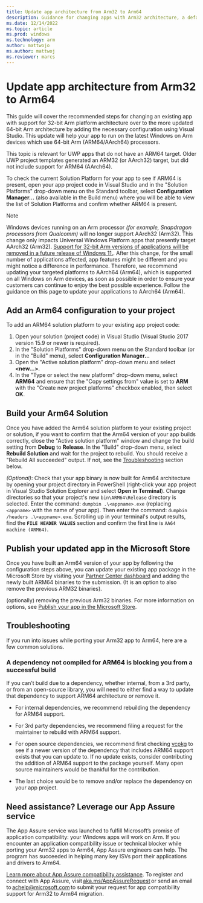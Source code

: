 ```yaml
---
title: Update app architecture from Arm32 to Arm64
description: Guidance for changing apps with Arm32 architecture, a default for older UWP apps, to the updated Arm64 architecture using Visual Studio so that your app will work on the latest Windows on Arm devices.
ms.date: 12/14/2022
ms.topic: article
ms.prod: windows
ms.technology: arm
author: mattwojo
ms.author: mattwoj
ms.reviewer: marcs
---
```


# Update app architecture from Arm32 to Arm64

This guide will cover the recommended steps for changing an existing app with support for 32-bit Arm platform architecture over to the more updated 64-bit Arm architecture by adding the necessary configuration using Visual Studio. This update will help your app to run on the latest Windows on Arm devices which use 64-bit Arm (ARM64/AArch64) processors.

This topic is relevant for UWP apps that do not have an ARM64 target. Older UWP project templates generated an ARM32 (or AArch32) target, but did not include support for ARM64 (AArch64).

To check the current Solution Platform for your app to see if ARM64 is present, open your app project code in Visual Studio and in the "Solution Platforms" drop-down menu on the Standard toolbar, select **Configuration Manager...** (also available in the Build menu) where you will be able to view the list of Solution Platforms and confirm whether ARM64 is present.

> [!NOTE]
> Windows devices running on an Arm processor *(for example, Snapdragon processors from Qualcomm)* will no longer support AArch32 (Arm32). This change only impacts Universal Windows Platform apps that presently target AArch32 (Arm32). [Support for 32-bit Arm versions of applications will be removed in a future release of Windows 11.](https://www.microsoft.com/windows/windows-11-specifications#table3). After this change, for the small number of applications affected, app features might be different and you might notice a difference in performance. Therefore, we recommend updating your targeted platforms to AArch64 (Arm64), which is supported on all Windows on Arm devices, as soon as possible in order to ensure your customers can continue to enjoy the best possible experience. Follow the guidance on this page to update your applications to AArch64 (Arm64).

## Add an Arm64 configuration to your project

To add an ARM64 solution platform to your existing app project code:

1. Open your solution (project code) in Visual Studio (Visual Studio 2017 version 15.9 or newer is required).
2. In the "Solution Platforms" drop-down menu on the Standard toolbar (or in the "Build" menu), select **Configuration Manager...**
3. Open the "Active solution platform" drop-down menu and select **<new...>**.
4. In the "Type or select the new platform" drop-down menu, select **ARM64** and ensure that the "Copy settings from" value is set to **ARM** with the "Create new project platforms" checkbox enabled, then select **OK**.

## Build your Arm64 Solution

Once you have added the Arm64 solution platform to your existing project or solution, if you want to confirm that the Arm64 version of your app builds correctly, close the "Active solution platform" window and change the build setting from **Debug** to **Release**. In the "Build" drop-down menu, select **Rebuild Solution** and wait for the project to rebuild. You should receive a "Rebuild All succeeded" output. If not, see the [Troubleshooting](#troubleshooting) section below.

*(Optional)*: Check that your app binary is now built for Arm64 architecture by opening your project directory in PowerShell (right-click your app project in Visual Studio Solution Explorer and select **Open in Terminal**). Change directories so that your project's new `bin\ARM64\Release` directory is selected. Enter the command: `dumpbin .\<appname>.exe` (replacing `<appname>` with the name of your app). Then enter the command: `dumpbin /headers .\<appname>.exe`. Scrolling up in your terminal's output results, find the **`FILE HEADER VALUES`** section and confirm the first line is `AA64 machine (ARM64)`.

## Publish your updated app in the Microsoft Store

Once you have built an Arm64 version of your app by following the configuration steps above, you can update your existing app package in the Microsoft Store by visiting your [Partner Center dashboard](https://partner.microsoft.com/dashboard) and adding the newly built ARM64 binaries to the submission. (It is an option to also remove the previous ARM32 binaries).

(optionally) removing the previous Arm32 binaries. For more information on options, see [Publish your app in the Microsoft Store](/windows/apps/publish/publish-your-app/overview).

## Troubleshooting

If you run into issues while porting your Arm32 app to Arm64, here are a few common solutions.

### A dependency not compiled for ARM64 is blocking you from a successful build

If you can’t build due to a dependency, whether internal, from a 3rd party, or from an open-source library, you will need to either find a way to update that dependency to support ARM64 architecture or remove it.

- For internal dependencies, we recommend rebuilding the dependency for ARM64 support.

- For 3rd party dependencies, we recommend filing a request for the maintainer to rebuild with ARM64 support.

- For open source dependencies, we recommend first checking [vcpkg](https://vcpkg.io/en/index.html) to see if a newer version of the dependency that includes ARM64 support exists that you can update to. If no update exists, consider contributing the addition of ARM64 support to the package yourself. Many open source maintainers would be thankful for the contribution.

- The last choice would be to remove and/or replace the dependency on your app project.

## Need assistance? Leverage our App Assure service

The App Assure service was launched to fulfill Microsoft’s promise of application compatibility: your Windows apps will work on Arm. If you encounter an application compatibility issue or technical blocker while porting your Arm32 apps to Arm64, App Assure engineers can help. The program has succeeded in helping many key ISVs port their applications and drivers to Arm64.

[Learn more about App Assure compatibility assistance](https://www.microsoft.com/fasttrack/microsoft-365/app-assure). To register and connect with App Assure, visit [aka.ms/AppAssureRequest](https://aka.ms/appassurerequest) or send an email to [achelp@microsoft.com](mailto:achelp@microsoft.com) to submit your request for app compatibility support for Arm32 to Arm64 migration.
